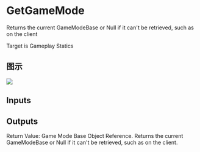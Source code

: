# GetGameMode

Returns the current GameModeBase or Null if it can't be retrieved, such as on the client

Target is Gameplay Statics

## 图示

![]($-20221218-19060229.png)

## Inputs

## Outputs

Return Value: Game Mode Base Object Reference. Returns the current GameModeBase or Null if it can't be retrieved, such as on the client.

